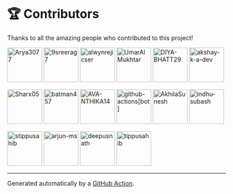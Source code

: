 # 🏆 Contributors

Thanks to all the amazing people who contributed to this project!

[<img src="https://avatars.githubusercontent.com/u/182664689?v=4&s=80" width="80" height="80" alt="Arya3077"/>](https://github.com/Arya3077) [<img src="https://avatars.githubusercontent.com/u/151757051?v=4&s=80" width="80" height="80" alt="9sreerag7"/>](https://github.com/9sreerag7) [<img src="https://avatars.githubusercontent.com/u/196841757?v=4&s=80" width="80" height="80" alt="alwynrejicser"/>](https://github.com/alwynrejicser) [<img src="https://avatars.githubusercontent.com/u/146741758?v=4&s=80" width="80" height="80" alt="UmarAlMukhtar"/>](https://github.com/UmarAlMukhtar) [<img src="https://avatars.githubusercontent.com/u/149696438?v=4&s=80" width="80" height="80" alt="DIYA-BHATT29"/>](https://github.com/DIYA-BHATT29) [<img src="https://avatars.githubusercontent.com/u/106895549?v=4&s=80" width="80" height="80" alt="akshay-k-a-dev"/>](https://github.com/akshay-k-a-dev)

[<img src="https://avatars.githubusercontent.com/u/144588462?v=4&s=80" width="80" height="80" alt="Sharx05"/>](https://github.com/Sharx05) [<img src="https://avatars.githubusercontent.com/u/213932322?v=4&s=80" width="80" height="80" alt="batman457"/>](https://github.com/batman457) [<img src="https://avatars.githubusercontent.com/u/158072314?v=4&s=80" width="80" height="80" alt="AVA-NTHIKA14"/>](https://github.com/AVA-NTHIKA14) [<img src="https://avatars.githubusercontent.com/in/15368?v=4&s=80" width="80" height="80" alt="github-actions[bot]"/>](https://github.com/apps/github-actions) [<img src="https://avatars.githubusercontent.com/u/140897461?v=4&s=80" width="80" height="80" alt="AkhilaSunesh"/>](https://github.com/AkhilaSunesh) [<img src="https://avatars.githubusercontent.com/u/183482866?v=4&s=80" width="80" height="80" alt="indhu-subash"/>](https://github.com/indhu-subash)

[<img src="https://avatars.githubusercontent.com/u/185490741?v=4&s=80" width="80" height="80" alt="stippusahib"/>](https://github.com/stippusahib) [<img src="https://avatars.githubusercontent.com/u/64315213?v=4&s=80" width="80" height="80" alt="arjun-ms"/>](https://github.com/arjun-ms) [<img src="https://avatars.githubusercontent.com/u/11581972?v=4&s=80" width="80" height="80" alt="deepusnath"/>](https://github.com/deepusnath) [<img src="https://avatars.githubusercontent.com/u/192531730?v=4&s=80" width="80" height="80" alt="tippusahib"/>](https://github.com/tippusahib)

---
Generated automatically by a [GitHub Action](.github/workflows/contributors.yml).
